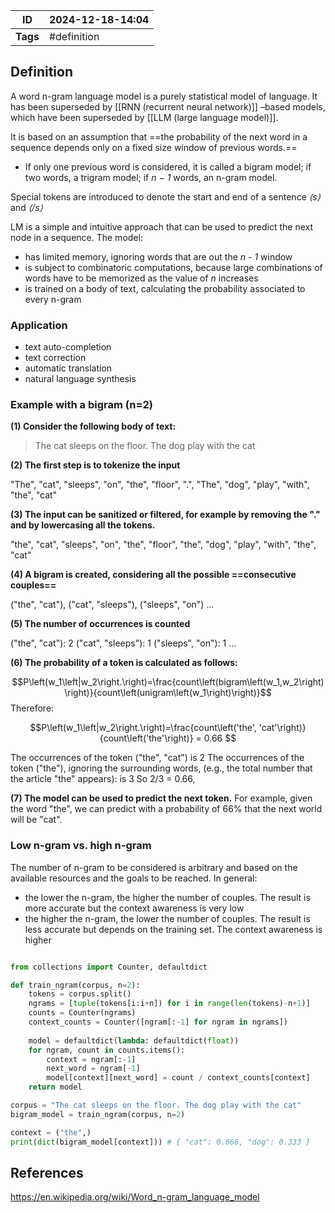 | ID       | 2024-12-18-14:04 |
| -------- | ---------------- |
| **Tags** | #definition      |
## Definition

A word n-gram language model is a purely statistical model of language.
It has been superseded by [[RNN (recurrent neural network)]] –based models, which have been superseded by [[LLM (large language model)]].

It is based on an assumption that ==the probability of the next word in a sequence depends only on a fixed size window of previous words.==
- If only one previous word is considered, it is called a bigram model; if two words, a trigram model; if *n − 1* words, an n-gram model.

Special tokens are introduced to denote the start and end of a sentence *⟨s⟩* and *⟨/s⟩*

LM is a simple and intuitive approach that can be used to predict the next node in a sequence. The model:
- has limited memory, ignoring words that are out the *n - 1* window
- is subject to combinatoric computations, because large combinations of words have to be memorized  as the value of  *n* increases 
- is trained on a body of text, calculating the probability associated to every n-gram

### Application

- text auto-completion
- text correction
- automatic translation
- natural language synthesis

### Example with a bigram (n=2)

**(1) Consider the following body of text:**

> The cat sleeps on the floor. The dog play with the cat

**(2) The first step is to tokenize the input**

"The", "cat", "sleeps", "on", "the", "floor", ".", "The", "dog", "play", "with", "the", "cat"

**(3) The input can be sanitized or filtered, for example by removing the "." and by lowercasing all the tokens.**

"the", "cat", "sleeps", "on", "the", "floor", "the", "dog", "play", "with", "the", "cat"

**(4) A bigram is created, considering all the possible ==consecutive couples==**

("the", "cat"), ("cat", "sleeps"), ("sleeps", "on") ...

**(5) The number of occurrences is counted**

("the", "cat"): 2
("cat", "sleeps"): 1
("sleeps", "on"): 1
...

**(6) The probability of a token is calculated as follows:**

$$P\left(w_1\left|w_2\right.\right)=\frac{count\left(bigram\left(w_1,w_2\right)\right)}{count\left(unigram\left(w_1\right)\right)}$$
Therefore:

$$P\left(w_1\left|w_2\right.\right)=\frac{count\left('the', 'cat'\right)}{count\left('the'\right)} = 0.66 $$

The occurrences of the token ("the", "cat") is 2
The occurrences of the token ("the"), ignoring the surrounding words, (e.g., the total number that the article "the" appears): is 3
So 2/3 = 0.66,

**(7) The model can be used to predict the next token.** 
For example, given the word "the", we can predict with a probability of 66% that the next world will be "cat".

### Low n-gram vs. high n-gram

The number of n-gram to be considered is arbitrary and based on the available resources and the goals to be reached. In general:
- the lower the n-gram, the higher the number of couples. The result is more accurate but the context awareness is very low 
- the higher the n-gram, the lower the number of couples. The result is less accurate but depends on the training set. The context awareness is higher

```Python

from collections import Counter, defaultdict

def train_ngram(corpus, n=2):
    tokens = corpus.split()
    ngrams = [tuple(tokens[i:i+n]) for i in range(len(tokens)-n+1)]
    counts = Counter(ngrams)
    context_counts = Counter([ngram[:-1] for ngram in ngrams])
    
    model = defaultdict(lambda: defaultdict(float))
    for ngram, count in counts.items():
        context = ngram[:-1]
        next_word = ngram[-1]
        model[context][next_word] = count / context_counts[context]
    return model

corpus = "The cat sleeps on the floor. The dog play with the cat"
bigram_model = train_ngram(corpus, n=2)

context = ("the",)
print(dict(bigram_model[context])) # { "cat": 0.666, "dog": 0.333 }

```

## References
https://en.wikipedia.org/wiki/Word_n-gram_language_model